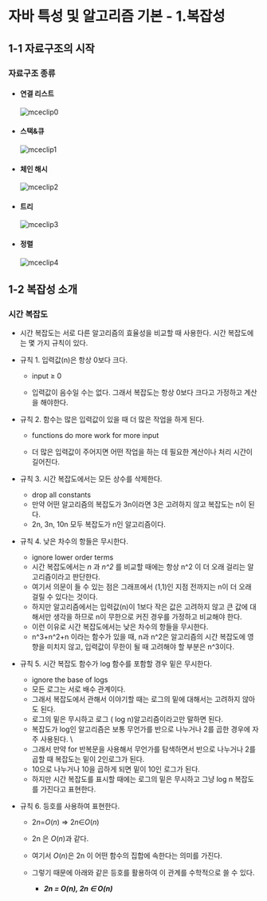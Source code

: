 # 자바 특성 및 알고리즘 기본 - 1.복잡성



## 1-1 자료구조의 시작



### 자료구조 종류

+ #### 연결 리스트

  ![mceclip0](https://user-images.githubusercontent.com/88477839/169696224-ec66a601-00d2-4689-851b-06961a5f479d.png)

+ #### 스택&큐

  ![mceclip1](https://user-images.githubusercontent.com/88477839/169696297-c01ff337-5995-43d1-8372-22be38251c00.png)

+ #### 체인 해시

  ![mceclip2](https://user-images.githubusercontent.com/88477839/169696322-cedb4b29-a8ec-4505-8084-4aedb21f0104.png)

+ #### 트리

  ![mceclip3](https://user-images.githubusercontent.com/88477839/169696350-0a73dc37-6f42-4517-9358-381c8851cfc4.png)

  

+ #### 정렬

  ![mceclip4](https://user-images.githubusercontent.com/88477839/169696393-8a49f2ca-f512-4b4b-8df0-231b33840be8.png)



## 1-2 복잡성 소개



### 시간 복잡도

+ 시간 복잡도는 서로 다른 알고리즘의 효율성을 비교할 때 사용한다. 시간 복잡도에는 몇 가지 규칙이 있다.



+ 규칙 1. 입력값(n)은 항상 0보다 크다.

  + input ≥ 0

  + 입력값이 음수일 수는 없다. 그래서 복잡도는 항상 0보다 크다고 가정하고 계산을 해야한다.

    

+ 규칙 2. 함수는 많은 입력값이 있을 때 더 많은 작업을 하게 된다.

  + functions do more work  for more input

  + 더 많은 입력값이 주어지면 어떤 작업을 하는 데 필요한 계산이나 처리 시간이 길어진다.

    

+ 규칙 3. 시간 복잡도에서는 모든 상수를 삭제한다.

  + drop all constants
  + 만약 어떤 알고리즘의 복잡도가 3n이라면 3은 고려하지 않고 복잡도는 n이 된다. 
  + 2n, 3n, 10n 모두 복잡도가  n인 알고리즘이다.



+ 규칙 4. 낮은 차수의 항들은 무시한다.
  + ignore lower order terms
  + 시간 복잡도에서는 *n* 과 *n^2* 를 비교할 때에는 항상 n^2 이 더 오래 걸리는 알고리즘이라고 판단한다. 
  + 여기서 의문이 들 수 있는 점은 그래프에서 (1,1)인 지점 전까지는 n이 더 오래 걸릴 수 있다는 것이다.
  + 하지만 알고리즘에서는 입력값(n)이 1보다 작은 값은 고려하지 않고 큰 값에 대해서만 생각을 하므로 n이 무한으로 커진 경우를 가정하고 비교해야 한다.
  + 이런 이유로 시간 복잡도에서는 낮은 차수의 항들을 무시한다.
  + n^3+n^2+n 이라는 함수가 있을 때, n과  n^2은 알고리즘의 시간 복잡도에 영향을 미치지 않고, 입력값이 무한이 될 때 고려해야 할 부분은 n^3이다. 



+ 규칙 5. 시간 복잡도 함수가 log 함수를 포함할 경우 밑은 무시한다.
  +  ignore the base of logs
  + 모든 로그는 서로 배수 관계이다. 
  + 그래서 복잡도에서 관해서 이야기할 때는 로그의 밑에 대해서는 고려하지 않아도 된다.
  + 로그의 밑은 무시하고 로그 ( log n)알고리즘이라고만 말하면 된다. 
  + 복잡도가 log인 알고리즘은 보통 무언가를 반으로 나누거나 2를 곱한 경우에 자주 사용된다. \
  + 그래서 만약 for 반복문을 사용해서 무언가를 탐색하면서 반으로 나누거나 2를 곱할 때 복잡도는 밑이 2인로그가 된다.
  + 10으로 나누거나 10을 곱하게 되면 밑이 10인 로그가 된다.
  + 하지만 시간 복잡도를 표시할 때에는 로그의 밑은 무시하고 그냥 log n 복잡도를 가진다고 표현한다.



+ 규칙 6. 등호를 사용하여 표현한다.

  + 2*n*=*O*(*n*) => 2*n*∈*O*(*n*) 

  + 2n 은 *O*(*n*)과 같다.

  + 여기서 *O*(*n*)은 2n 이 어떤 함수의 집합에 속한다는 의미를 가진다.

  + 그렇기 때문에 아래와 같은 등호를 활용하여 이 관계를 수학적으로 쓸 수 있다.

    + ***2n = O(n), 2n ∈ O(n)***

      